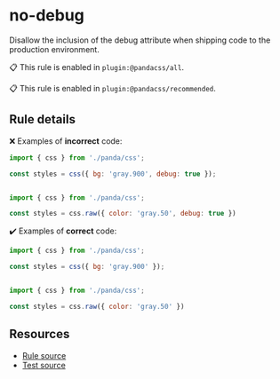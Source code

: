 [//]: # (This file is generated by eslint-docgen. Do not edit it directly.)

# no-debug

Disallow the inclusion of the debug attribute when shipping code to the production environment.

📋 This rule is enabled in `plugin:@pandacss/all`.

📋 This rule is enabled in `plugin:@pandacss/recommended`.

## Rule details

❌ Examples of **incorrect** code:
```js
import { css } from './panda/css';

const styles = css({ bg: 'gray.900', debug: true });
```
```js

import { css } from './panda/css';

const styles = css.raw({ color: 'gray.50', debug: true })
```

✔️ Examples of **correct** code:
```js
import { css } from './panda/css';

const styles = css({ bg: 'gray.900' });
```
```js

import { css } from './panda/css';

const styles = css.raw({ color: 'gray.50' })
```

## Resources

* [Rule source](/plugin/src/rules/no-debug.ts)
* [Test source](/tests/no-debug.test.ts)
